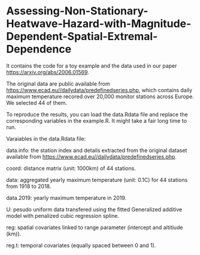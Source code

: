 # Assessing-Non-Stationary-Heatwave-Hazard-with-Magnitude-Dependent-Spatial-Extremal-Dependence
It contains the code for a toy example and the data used in our paper https://arxiv.org/abs/2006.01569.

The original data are public available from https://www.ecad.eu//dailydata/predefinedseries.php, which contains daily maximum temperature recored over 20,000 monitor stations across Europe. We selected 44 of them. 

To reproduce the results, you can load the data.Rdata file and replace the corresponding variables in the example.R. It might take a fair long time to run. 


Varaiables in the data.Rdata file:

data.info: the station index and details extracted from the original dataset available from https://www.ecad.eu//dailydata/predefinedseries.php.

coord: distance matrix (unit: 1000km) of 44 stations.

data: aggregated yearly maximum temperature (unit: 0.1C) for 44 stations from 1918 to 2018.

data.2019: yearly maximum temperature in 2019.

U: pesudo uniform data transfered using the fitted Generalized additive model with penalized cubic regression spline.

reg: spatial covariates linked to range parameter (intercept and altitiude (km)).

reg.t: temporal covariates (equally spaced between 0 and 1).
